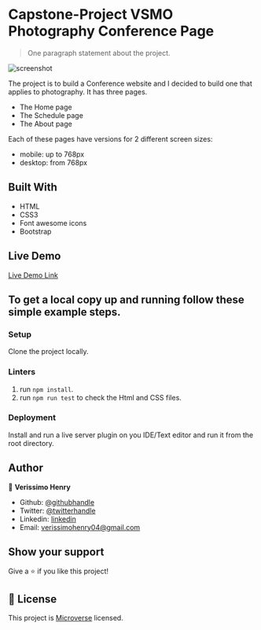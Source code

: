 # Capstone-Project VSMO Photography Conference Page

> One paragraph statement about the project.

![screenshot](./app_screenshot.png)

The project is to build a Conference website and I decided to build one that applies to photography. It has three pages.
- The Home page
- The Schedule page
- The About page

Each of these pages have versions for 2 different screen sizes: 

- mobile: up to 768px
- desktop: from 768px


## Built With

- HTML
- CSS3
- Font awesome icons
- Bootstrap

## Live Demo

[Live Demo Link](https://verissimohenry.github.io/capstone-project/)

## To get a local copy up and running follow these simple example steps.

### Setup

Clone the project locally.

### Linters

1. run `npm install`.
2. run `npm run test` to check the Html and CSS files.

### Deployment

Install and run a live server plugin on you IDE/Text editor and run it from the root directory.

## Author

👤 **Verissimo Henry**

- Github: [@githubhandle](https://github.com/verissimohenry)
- Twitter: [@twitterhandle](https://twitter.com/verissimohenry)
- Linkedin: [linkedin](https://www.linkedin.com/in/henry-verissimo-618906167/)
- Email:  verissimohenry04@gmail.com


## Show your support

Give a ⭐️ if you like this project!

## 📝 License

This project is [Microverse](https://microverse.org) licensed.
